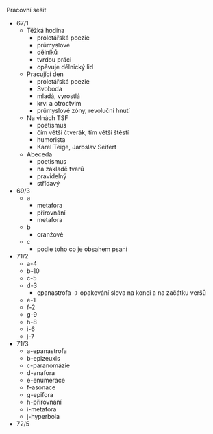 Pracovní sešit
- 67/1
	- Těžká hodina
		- proletářská poezie
		- průmyslové
		- dělníků
		-  tvrdou práci
		- opěvuje dělnický lid
	- Pracující den
		- proletářská poezie
		- Svoboda
		- mladá, vyrostlá
		- krví a otroctvím
		- průmyslové zóny, revoluční hnutí
	- Na vlnách TSF
		- poetismus
		- čím větší čtverák, tím větší štěstí
		- humorista 
		- Karel Teige, Jaroslav Seifert
	- Abeceda
		- poetismus
		- na základě tvarů
		- pravidelný
		- střídavý
- 69/3
	- a
		- metafora
		- přirovnání
		- metafora
	- b
		- oranžově
	- c
		- podle toho co je obsahem psaní
- 71/2
	- a-4
	- b-10
	- c-5
	- d-3
		- epanastrofa -> opakování slova na konci a na začátku veršů
	- e-1
	- f-2
	- g-9
	- h-8
	- i-6
	- j-7
- 71/3
	- a-epanastrofa
	- b-epizeuxis
	- c-paranomázie
	- d-anafora
	- e-enumerace
	- f-asonace
	- g-epifora
	- h-přirovnání
	- i-metafora
	- j-hyperbola
- 72/5